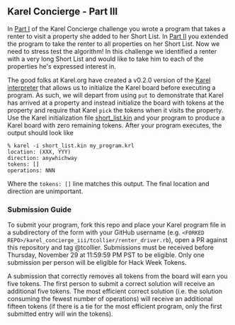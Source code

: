 ## Karel Concierge - Part III

In [Part I](../karel_concierge/) of the Karel Concierge challenge you wrote a
program that takes a renter to visit a property she added to her Short List. In
[Part II](../karel_concierge_ii) you extended the program to take the renter to
all properties on her Short List. Now we need to stress test the algorithm! In
this challenge we identified a renter with a very long Short List and would like
to take him to each of the properties he's expressed interest in.

The good folks at Karel.org have created a v0.2.0 version of the
[Karel interpreter](https://github.com/apartmentlist/karel-interpreter) that
allows us to initialize the Karel board before executing a program. As such, we
will depart from using `put` to demonstrate that Karel has arrived at a property
and instead initialize the board with tokens at the property and require that
Karel `pick` the tokens when it visits the property. Use the Karel initialization file
[short_list.kin](short_list.kin) and your program to produce a Karel board with
zero remaining tokens. After your program executes, the output should look like

```
% karel -i short_list.kin my_program.krl
location: (XXX, YYY)
direction: anywhichway
tokens: []
operations: NNN
```

Where the `tokens: []` line matches this output. The final location and
direction are unimportant.

### Submission Guide

To submit your program, fork this repo and place your Karel program file in a
subdirectory of the form with your GitHub username (e.g. `<FORKED REPO>/karel_concierge_iii/tcollier/renter_driver.rb`), open a PR against this repository and tag @tcollier. Submissions must be received before Thursday,
November 29 at 11:59:59 PM PST to be eligible. Only one submission per person will
be eligible for Hack Week Tokens.

A submission that correctly removes all tokens from the board will
earn you five tokens. The first person to submit a correct solution will receive an
additional five tokens. The most efficient correct solution (i.e. the solution consuming
the fewest number of operations) will receive an additional fifteen tokens (if there is
a tie for the most efficient program, only the first submitted entry will win the tokens).
